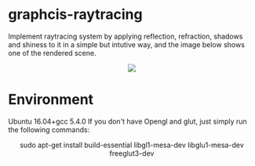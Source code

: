# graphcis-raytracing
Implement raytracing system by applying reflection, refraction, shadows and shiness to it in a simple but intutive way, and the image below shows one of the rendered scene.

<div align=center>
  <img src="https://github.com/JayCHaos/graphcis-raytracing/blob/master/figs/Screenshot%20from%202020-03-01%2010-53-39.png">
</div>

# Environment
Ubuntu 16.04+gcc 5.4.0
If you don't have Opengl and glut, just simply run the following commands:

<p align="center">sudo apt-get install build-essential libgl1-mesa-dev libglu1-mesa-dev freeglut3-dev</p>
